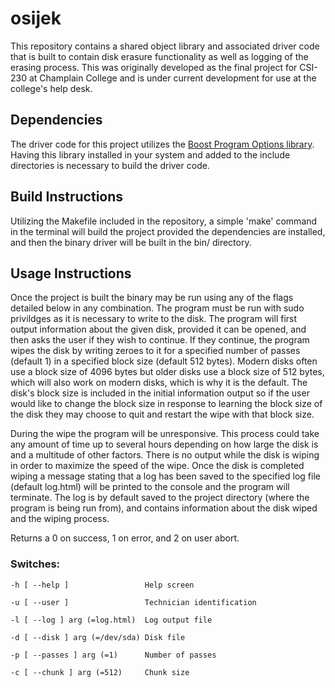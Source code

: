 # osijek
This repository contains a shared object library and associated driver code that is built to contain disk erasure functionality as well as logging of the erasing process. This was originally developed as the final project for CSI-230 at Champlain College and is under current development for use at the college's help desk.

## Dependencies
The driver code for this project utilizes the [Boost Program Options library](https://www.boost.org/doc/libs/1_63_0/doc/html/program_options.html). Having this library installed in your system and added to the include directories is necessary to build the driver code.

## Build Instructions
Utilizing the Makefile included in the repository, a simple 'make' command in the terminal will build the project provided the dependencies are installed, and then the binary driver will be built in the bin/ directory.

## Usage Instructions
Once the project is built the binary may be run using any of the flags detailed below in any combination. The program must be run with sudo privildges as it is necessary to write to the disk. The program will first output information about the given disk, provided it can be opened, and then asks the user if they wish to continue. If they continue, the program wipes the disk by writing zeroes to it for a specified number of passes (default 1) in a specified block size (default 512 bytes). Modern disks often use a block size of 4096 bytes but older disks use a block size of 512 bytes, which will also work on modern disks, which is why it is the default. The disk's block size is included in the initial information output so if the user would like to change the block size in response to learning the block size of the disk they may choose to quit and restart the wipe with that block size.

During the wipe the program will be unresponsive. This process could take any amount of time up to several hours depending on how large the disk is and a multitude of other factors. There is no output while the disk is wiping in order to maximize the speed of the wipe. Once the disk is completed wiping a message stating that a log has been saved to the specified log file (default log.html) will be printed to the console and the program will terminate. The log is by default saved to the project directory (where the program is being run from), and contains information about the disk wiped and the wiping process.

Returns a 0 on success, 1 on error, and 2 on user abort.

### Switches:
    -h [ --help ]                 Help screen

    -u [ --user ]                 Technician identification
  
    -l [ --log ] arg (=log.html)  Log output file
  
    -d [ --disk ] arg (=/dev/sda) Disk file
    
    -p [ --passes ] arg (=1)      Number of passes
  
    -c [ --chunk ] arg (=512)     Chunk size
